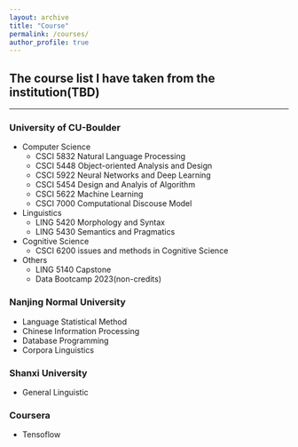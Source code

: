 ```yaml
---
layout: archive
title: "Course"
permalink: /courses/
author_profile: true
---
```


## The course list I have taken from the institution(TBD)
*********

### University of CU-Boulder
- Computer Science
  - CSCI 5832 Natural Language Processing
  - CSCI 5448 Object-oriented Analysis and Design
  - CSCI 5922 Neural Networks and Deep Learning
  - CSCI 5454 Design and Analyis of Algorithm
  - CSCI 5622 Machine Learning
  - CSCI 7000 Computational Discouse Model
- Linguistics
    - LING 5420 Morphology and Syntax
    - LING 5430 Semantics and Pragmatics
- Cognitive Science
    - CSCI 6200 issues and methods in Cognitive Science
- Others
    - LING 5140 Capstone
    - Data Bootcamp 2023(non-credits)


### Nanjing Normal University
- Language Statistical Method
- Chinese Information Processing
- Database Programming
- Corpora Linguistics

### Shanxi University
- General Linguistic


### Coursera
- Tensoflow